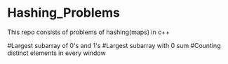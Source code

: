 # Hashing_Problems
This repo consists of problems of hashing(maps) in c++

#Largest subarray of 0's and 1's 
#Largest subarray with 0 sum
#Counting distinct elements in every window
